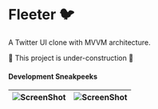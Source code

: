 # Fleeter  🐦
 A Twitter UI clone with MVVM architecture.

 🚧 This project is under-construction 🚧

#### Development Sneakpeeks

|![ScreenShot]()|![ScreenShot]()|
|---|---|

